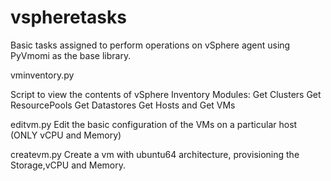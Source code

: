 # vspheretasks
Basic tasks assigned to perform operations on vSphere agent using PyVmomi as the base library.

vminventory.py

Script to view the contents of vSphere Inventory
Modules:
Get Clusters
Get ResourcePools
Get Datastores
Get Hosts and
Get VMs

editvm.py
Edit the basic configuration of the VMs on a particular host (ONLY vCPU and Memory)

createvm.py
Create a vm with ubuntu64 architecture, provisioning the Storage,vCPU and Memory.

